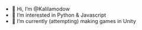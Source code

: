 - 👋 Hi, I’m @Kalilamodow
- 👀 I’m interested in Python & Javascript
- 🌱 I’m currently (attempting) making games in Unity
